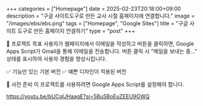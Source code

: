 +++ categories = ["Homepage"] date = 2025-02-23T20:18:00+09:00 description = "구글 사이트도구로 만든 교사 시절 홈페이지에 연결합니다." image = "/images/ebs/ebs.png" tags = ["Homepage", "Google Sites"] title = "구글 사이트 도구로 만든 홈페이지 연결하기" type = "post" +++

🚀 프로젝트 목표
사용자가 웹페이지에서 이메일을 작성하고 버튼을 클릭하면, Google Apps Script가 Gmail을 통해 이메일을 전송합니다. 버튼 클릭 시 "메일을 보내는 중..." 상태를 표시하여 사용자 경험을 향상시킵니다.

✅ 기능만 있는 기본 버전 ✅ 예쁜 디자인이 적용된 버전

📌 사전 준비
이 프로젝트를 사용하려면 Google Apps Script를 설정해야 합니다.


https://youtu.be/bUCqlJHaagE?si=5Bu5BoEuZEEU9GWQ
